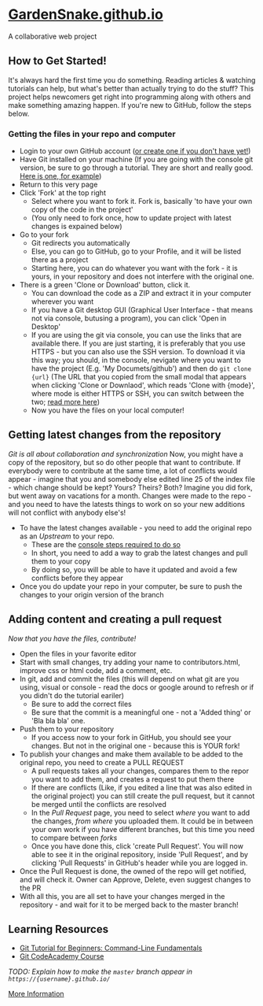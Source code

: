 # [GardenSnake.github.io](https://gardensnake.github.io/)
A collaborative web project

## How to Get Started!
It's always hard the first time you do something. Reading articles & watching tutorials can help, but what's better than actually trying to do the stuff? This project helps newcomers get right into programming along with others and make something amazing happen. If you're new to GitHub, follow the steps below. 

### Getting the files in your repo and computer

* Login to your own GitHub account ([or create one if you don't have yet!](https://github.com/))
* Have Git installed on your machine (If you are going with the console git version, be sure to go through a tutorial. They are short and really good. [Here is one, for example](https://try.github.io/))
* Return to this very page
* Click 'Fork' at the top right
	* Select where you want to fork it. Fork is, basically 'to have your own copy of the code in the project'
	* (You only need to fork once, how to update project with latest changes is expained below)
* Go to your fork
	* Git redirects you automatically
	* Else, you can go to GitHub, go to your Profile, and it will be listed there as a project
	* Starting here, you can do whatever you want with the fork - it is yours, in your repository and does not interfere with the original one.
* There is a green 'Clone or Download' button, click it.
	* You can download the code as a ZIP and extract it in your computer wherever you want
	* If you have a Git desktop GUI (Graphical User Interface - that means not via console, butusing a program), you can click 'Open in Desktop'
	* If you are using the git via console, you can use the links that are available there. If you are just starting, it is preferably that you use HTTPS - but you can also use the SSH version. To download it via this way; you should, in the console, nevigate where you want to have the project (E.g. 'My Documets/github') and then do `git clone {url}` (The URL that you copied from the small modal that appears when clicking 'Clone or Downlaod', which reads 'Clone with {mode}', where mode is either HTTPS or SSH, you can switch between the two; [read more here](https://help.github.com/articles/which-remote-url-should-i-use/))
	* Now you have the files on your local computer!

## Getting latest changes from the repository
 _Git is all about collaboration and synchronization_
Now, you might have a copy of the repository, but so do other people that want to contribute. If everybody were to contribute at the same time, a lot of conflicts would appear - imagine that you and somebody else edited line 25 of the index file - which change should be kept? Yours? Theirs? Both?
 Imagine you did fork, but went away on vacations for a month. Changes were made to the repo - and you need to have the latests things to work on so your new additions will not conflict with anybody else's!

  * To have the latest changes available - you need to add the original repo as an *Upstream* to your repo. 
  	* These are the [console steps required to do so](https://help.github.com/articles/configuring-a-remote-for-a-fork/) 
  	* In short, you need to add a way to grab the latest changes and pull them to your copy
  	* By doing so, you will be able to have it updated and avoid a few conflicts before they appear
  * Once you do update your repo in your computer, be sure to push the changes to your origin version of the branch


## Adding content and creating a pull request
 _Now that you have the files, contribute!_

* Open the files in your favorite editor
* Start with small changes, try adding your name to contributors.html, improve css or html code, add a comment, etc.
* In git, add and commit the files (this will depend on what git are you using, visual or console - read the docs or google around to refresh or if you didn't do the tutorial eariler)
	* Be sure to add the correct files
	* Be sure that the commit is a meaningful one - not a 'Added thing' or 'Bla bla bla' one.
* Push them to your repository
	* If you access now to your fork in GitHub, you should see your changes. But not in the original one - because this is YOUR fork!
* To publish your changes and make them available to be added to the original repo, you need to create a PULL REQUEST
	* A pull requests takes all your changes, compares them to the repor you want to add them, and creates a request to put them there
	* If there are conflicts (Like, if you edited a line that was also edited in the original project) you can still create the pull request, but it cannot be merged until the conflicts are resolved
	* In the *Pull Request* page, you need to select _where_ you want to add the changes, _from where_ you uploaded them. It could be in between your own work if you have different branches, but this time you need to compare between *forks*
	* Once you have done this, click 'create Pull Request'. You will now able to see it in the original repository, inside 'Pull Request', and by clicking 'Pull Requests' in GitHub's header while you are logged in.
* Once the Pull Request is done, the owned of the repo will get notified, and will check it. Owner can Approve, Delete, even suggest changes to the PR
* With all this, you are all set to have your changes merged in the repository - and wait for it to be merged back to the master branch!


## Learning Resources

* [Git Tutorial for Beginners: Command-Line Fundamentals](https://www.youtube.com/watch?v=HVsySz-h9r4)
* [Git CodeAcademy Course](https://www.codecademy.com/learn/learn-git)

_TODO: Explain how to make the `master` branch appear in `https://{username}.github.io/`_



[More Information](https://www.reddit.com/r/learnprogramming/comments/6z8rxh/lets_work_on_a_web_development_project_together/)
